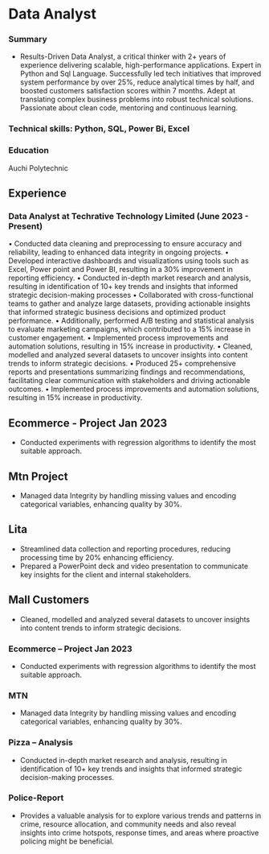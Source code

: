 # Data Analyst

### Summary

- Results-Driven Data Analyst, a critical thinker with 2+ years of experience delivering scalable, high-performance applications. Expert in Python and Sql Language. Successfully led tech initiatives that improved system performance by over 25%, reduce analytical times by half, and boosted customers satisfaction scores within 7 months. Adept at translating complex business problems into robust technical solutions. Passionate about clean code, mentoring and continuous learning.

### Technical skills: Python, SQL, Power Bi, Excel

### Education
Auchi Polytechnic

## Experience
### Data Analyst at Techrative Technology Limited			(June 2023  - Present)
•	Conducted data cleaning and preprocessing to ensure accuracy and reliability, leading to enhanced data integrity in ongoing projects.
•	Developed interactive dashboards and visualizations using tools such as Excel, Power point and Power BI, resulting in a 30% improvement in reporting efficiency.
•	Conducted in-depth market research and analysis, resulting in identification of 10+ key trends and insights that informed strategic decision-making processes
•	Collaborated with cross-functional teams to gather and analyze large datasets, providing actionable insights that informed strategic business decisions and  optimized product performance.
•	Additionally, performed A/B testing and statistical analysis to evaluate marketing campaigns, which contributed to a 15% increase in customer engagement.
•	Implemented process improvements and automation solutions, resulting in 15% increase in productivity.
•	Cleaned, modelled and analyzed several datasets to uncover insights into content trends to inform strategic decisions.
•	Produced 25+ comprehensive reports and presentations summarizing findings and recommendations, facilitating clear communication with stakeholders and driving actionable outcomes.
•	Implemented process improvements and automation solutions, resulting in 15%  increase in productivity.

## Ecommerce - Project 								Jan 2023
-	Conducted experiments with regression algorithms to identify the most suitable approach.
## Mtn Project
-	Managed data Integrity by handling missing values and encoding categorical variables, enhancing quality by 30%.
## Lita
-	Streamlined data collection and reporting procedures, reducing processing time  by  20% enhancing efficiency.
-	Prepared a PowerPoint deck and video presentation to communicate key insights for the client and internal stakeholders.
## Mall Customers
-	Cleaned, modelled and analyzed several datasets to uncover insights into content trends to inform strategic decisions.
### Ecommerce – Project									Jan 2023
-	Conducted experiments with regression algorithms to identify the most suitable approach.
### MTN
-	Managed data Integrity by handling missing values and encoding categorical variables, enhancing quality by 30%.
### Pizza – Analysis
-	Conducted in-depth market research and analysis, resulting in identification of 10+ key trends and insights that informed strategic decision-making processes.
### Police-Report
-	Provides a valuable analysis for to explore various trends and patterns in crime, resource allocation, and community needs and also reveal insights into crime hotspots, response times, and areas where proactive policing might be beneficial.
